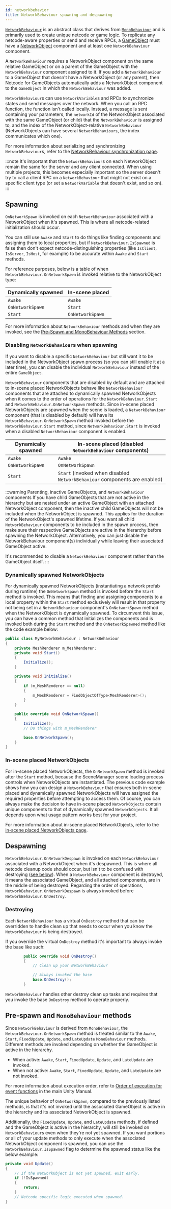```yaml
---
id: networkbehavior
title: NetworkBehaviour spawning and despawning
---
```


[`NetworkBehaviour`](https://docs.unity3d.com/Packages/com.unity.netcode.gameobjects@latest?subfolder=/api/Unity.Netcode.NetworkBehaviour.html) is an abstract class that derives from [`MonoBehaviour`](https://docs.unity3d.com/ScriptReference/MonoBehaviour.html) and is primarily used to create unique netcode or game logic. To replicate any netcode-aware properties or send and receive RPCs, a [GameObject](https://docs.unity3d.com/Manual/GameObjects.html) must have a [NetworkObject](networkobject.md) component and at least one `NetworkBehaviour` component.

A `NetworkBehaviour` requires a NetworkObject component on the same relative GameObject or on a parent of the GameObject with the `NetworkBehaviour` component assigned to it. If you add a `NetworkBehaviour` to a GameObject that doesn't have a NetworkObject (or any parent), then Netcode for GameObjects automatically adds a NetworkObject component to the `GameObject` in which the `NetworkBehaviour` was added.

`NetworkBehaviour`s can use `NetworkVariable`s and RPCs to synchronize states and send messages over the network. When you call an RPC function, the function isn't called locally. Instead, a message is sent containing your parameters, the `networkId` of the NetworkObject associated with the same GameObject (or child) that the `NetworkBehaviour` is assigned to, and the index of the NetworkObject-relative `NetworkBehaviour` (NetworkObjects can have several `NetworkBehaviours`, the index communicates which one).

For more information about serializing and synchronizing `NetworkBehaviour`s, refer to the [NetworkBehaviour synchronization page](networkbehaviour-synchronize.md).

:::note
It's important that the `NetworkBehaviour`s on each NetworkObject remain the same for the server and any client connected. When using multiple projects, this becomes especially important so the server doesn't try to call a client RPC on a `NetworkBehaviour` that might not exist on a specific client type (or set a `NetworkVariable` that doesn't exist, and so on).
:::

## Spawning

`OnNetworkSpawn` is invoked on each `NetworkBehaviour` associated with a NetworkObject when it's spawned. This is where all netcode-related initialization should occur.

You can still use `Awake` and `Start` to do things like finding components and assigning them to local properties, but if `NetworkBehaviour.IsSpawned` is false then don't expect netcode-distinguishing properties (like `IsClient`, `IsServer`, `IsHost`, for example) to be accurate within `Awake` and `Start` methods.

For reference purposes, below is a table of when `NetworkBehaviour.OnNetworkSpawn` is invoked relative to the NetworkObject type:

Dynamically spawned | In-scene placed
------------------- | ---------------
`Awake`               | `Awake`
`OnNetworkSpawn`      | `Start`
`Start`               | `OnNetworkSpawn`

For more information about `NetworkBehaviour` methods and when they are invoked, see the [Pre-Spawn and MonoBehaviour Methods](networkbehaviour.md#pre-spawn-and-monobehaviour-methods) section.

### Disabling `NetworkBehaviour`s when spawning

If you want to disable a specific `NetworkBehaviour` but still want it to be included in the NetworkObject spawn process (so you can still enable it at a later time), you can disable the individual `NetworkBehaviour` instead of the entire `GameObject`.

`NetworkBehaviour` components that are disabled by default and are attached to in-scene placed NetworkObjects behave like `NetworkBehaviour` components that are attached to dynamically spawned NetworkObjects when it comes to the order of operations for the `NetworkBehaviour.Start` and `NetworkBehaviour.OnNetworkSpawn` methods. Since in-scene placed NetworkObjects are spawned when the scene is loaded, a `NetworkBehaviour` component (that is disabled by default) will have its `NetworkBehaviour.OnNetworkSpawn` method invoked before the `NetworkBehaviour.Start` method, since `NetworkBehaviour.Start` is invoked when a disabled `NetworkBehaviour` component is enabled.

Dynamically spawned | In-scene placed (disabled `NetworkBehaviour` components)
------------------- | ---------------
`Awake`               | `Awake`
`OnNetworkSpawn`      | `OnNetworkSpawn`
`Start`               | `Start` (invoked when disabled `NetworkBehaviour` components are enabled)

:::warning Parenting, inactive GameObjects, and `NetworkBehaviour` components
If you have child GameObjects that are not active in the hierarchy but are nested under an active GameObject with an attached NetworkObject component, then the inactive child GameObjects will not be included when the NetworkObject is spawned. This applies for the duration of the NetworkObject's spawned lifetime. If you want all child `NetworkBehaviour` components to be included in the spawn process, then make sure their respective GameObjects are active in the hierarchy before spawning the NetworkObject. Alternatively, you can just disable the NetworkBehaviour component(s) individually while leaving their associated GameObject active.

It's recommended to disable a `NetworkBehaviour` component rather than the GameObject itself.
:::

### Dynamically spawned NetworkObjects

For dynamically spawned NetworkObjects (instantiating a network prefab during runtime) the `OnNetworkSpawn` method is invoked before the `Start` method is invoked. This means that finding and assigning components to a local property within the `Start` method exclusively will result in that property not being set in a `NetworkBehaviour` component's `OnNetworkSpawn` method when the NetworkObject is dynamically spawned. To circumvent this issue, you can have a common method that initializes the components and is invoked both during the `Start` method and the `OnNetworkSpawned` method like the code example below:

```csharp
public class MyNetworkBehaviour : NetworkBehaviour
{
    private MeshRenderer m_MeshRenderer;
    private void Start()
    {
        Initialize();
    }

    private void Initialize()
    {
        if (m_MeshRenderer == null)
        {
            m_MeshRenderer = FindObjectOfType<MeshRenderer>();
        }
    }

    public override void OnNetworkSpawn()
    {
        Initialize();
        // Do things with m_MeshRenderer

        base.OnNetworkSpawn();
    }
}
```

### In-scene placed NetworkObjects

For in-scene placed NetworkObjects, the `OnNetworkSpawn` method is invoked after the `Start` method, because the SceneManager scene loading process controls when NetworkObjects are instantiated. The previous code example shows how you can design a `NetworkBehaviour` that ensures both in-scene placed and dynamically spawned NetworkObjects will have assigned the required properties before attempting to access them. Of course, you can always make the decision to have in-scene placed `NetworkObjects` contain unique components to that of dynamically spawned `NetworkObjects`. It all depends upon what usage pattern works best for your project.

For more information about in-scene placed NetworkObjects, refer to the [in-scene placed NetworkObjects page](scenemanagement/inscene-placed-networkobjects.md).

## Despawning

`NetworkBehaviour.OnNetworkDespawn` is invoked on each `NetworkBehaviour` associated with a NetworkObject when it's despawned. This is where all netcode cleanup code should occur, but isn't to be confused with destroying ([see below](#destroying)). When a `NetworkBehaviour` component is destroyed, it means the associated GameObject, and all attached components, are in the middle of being destroyed. Regarding the order of operations, `NetworkBehaviour.OnNetworkDespawn` is always invoked before `NetworkBehaviour.OnDestroy`.

### Destroying

Each `NetworkBehaviour` has a virtual `OnDestroy` method that can be overridden to handle clean up that needs to occur when you know the `NetworkBehaviour` is being destroyed.

If you override the virtual `OnDestroy` method it's important to always invoke the base like such:

```csharp
        public override void OnDestroy()
        {
            // Clean up your NetworkBehaviour

            // Always invoked the base
            base.OnDestroy();
        }
```

`NetworkBehaviour` handles other destroy clean up tasks and requires that you invoke the base `OnDestroy` method to operate properly.

## Pre-spawn and `MonoBehaviour` methods

Since `NetworkBehaviour` is derived from `MonoBehaviour`, the `NetworkBehaviour.OnNetworkSpawn` method is treated similar to the `Awake`, `Start`, `FixedUpdate`, `Update`, and `LateUpdate` `MonoBehaviour` methods. Different methods are invoked depending on whether the GameObject is active in the hierarchy.

- When active: `Awake`, `Start`, `FixedUpdate`, `Update`, and `LateUpdate` are invoked.
- When not active: `Awake`, `Start`, `FixedUpdate`, `Update`, and `LateUpdate` are not invoked.

For more information about execution order, refer to [Order of execution for event functions](https://docs.unity3d.com/Manual/ExecutionOrder.html) in the main Unity Manual.

The unique behavior of `OnNetworkSpawn`, compared to the previously listed methods, is that it's not invoked until the associated GameObject is active in the hierarchy and its associated NetworkObject is spawned.

Additionally, the `FixedUpdate`, `Update`, and `LateUpdate` methods, if defined and the GameObject is active in the hierarchy, will still be invoked on `NetworkBehaviour`s even when they're not yet spawned. If you want portions or all of your update methods to only execute when the associated NetworkObject component is spawned, you can use the `NetworkBehaviour.IsSpawned` flag to determine the spawned status like the below example:

```csharp
private void Update()
{
    // If the NetworkObject is not yet spawned, exit early.
    if (!IsSpawned)
    {
        return;
    }
    // Netcode specific logic executed when spawned.
}
```
